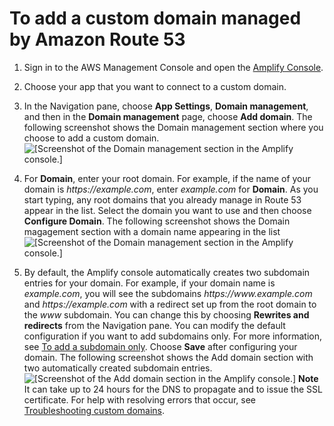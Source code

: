 # To add a custom domain managed by Amazon Route 53<a name="to-add-a-custom-domain-managed-by-amazon-route-53"></a>

1. Sign in to the AWS Management Console and open the [Amplify Console](https://console.aws.amazon.com/amplify/)\.

1. Choose your app that you want to connect to a custom domain\.

1. In the Navigation pane, choose **App Settings**, **Domain management**, and then in the **Domain management** page, choose **Add domain**\. The following screenshot shows the Domain management section where you choose to add a custom domain\.  
![\[Screenshot of the Domain management section in the Amplify console.\]](http://docs.aws.amazon.com/amplify/latest/userguide/images/amplify-customdomain-1.png)

1. For **Domain**, enter your root domain\. For example, if the name of your domain is *https://example\.com*, enter *example\.com* for **Domain**\. As you start typing, any root domains that you already manage in Route 53 appear in the list\. Select the domain you want to use and then choose **Configure Domain**\. The following screenshot shows the Domain magagement section with a domain name appearing in the list  
![\[Screenshot of the Domain management section in the Amplify console.\]](http://docs.aws.amazon.com/amplify/latest/userguide/images/amplify-customdomain-2.png)

1. By default, the Amplify console automatically creates two subdomain entries for your domain\. For example, if your domain name is *example\.com*, you will see the subdomains *https://www\.example\.com* and *https://example\.com* with a redirect set up from the root domain to the *www* subdomain\. You can change this by choosing **Rewrites and redirects** from the Navigation pane\. You can modify the default configuration if you want to add subdomains only\. For more information, see [To add a subdomain only](to-manage-subdomains.md#to-add-a-subdomain-only)\. Choose **Save** after configuring your domain\. The following screenshot shows the Add domain section with two automatically created subdomain entries\.  
![\[Screenshot of the Add domain section in the Amplify console.\]](http://docs.aws.amazon.com/amplify/latest/userguide/images/amplify-customdomain-configureUpdate.png)
**Note**  
 It can take up to 24 hours for the DNS to propagate and to issue the SSL certificate\. For help with resolving errors that occur, see [Troubleshooting custom domains](troubleshooting-custom-domains.md)\.